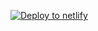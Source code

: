 [![Deploy to netlify](https://www.netlify.com/img/deploy/button.svg)](https://app.netlify.com/start/deploy?repository=https://github.com/MubeenAhmadShaikh/Courses/JavaScript/Complete-JavaScript-Course/Small-Projects)
